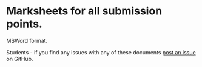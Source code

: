 # Marksheets for all submission points.

MSWord format.

Students - if you find any issues with any of these documents [post an issue](https://help.github.com/articles/about-issues/) on GitHub.